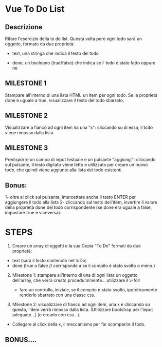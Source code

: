 # Vue To Do List

## Descrizione

Rifare l'esercizio della to do list.
Questa volta però ogni todo sarà un oggetto, formato da due proprietà:

- text, una stringa che indica il testo del todo

- done, un booleano (true/false) che indica se il todo è stato fatto oppure no

## MILESTONE 1

Stampare all'interno di una lista HTML un item per ogni todo.
Se la proprietà done è uguale a true, visualizzare il testo del todo sbarrato.

## MILESTONE 2

Visualizzare a fianco ad ogni item ha una "x": cliccando su di essa, il todo viene rimosso dalla lista.

## MILESTONE 3

Predisporre un campo di input testuale e un pulsante "aggiungi": cliccando sul pulsante, il testo digitato viene letto e utilizzato per creare un nuovo todo, che quindi viene aggiunto alla lista dei todo esistenti.

## Bonus:

1- oltre al click sul pulsante, intercettare anche il tasto ENTER per aggiungere il todo alla lista
2- cliccando sul testo dell'item, invertire il valore della proprietà done del todo corrispondente (se done era uguale a false, impostare true e viceversa).

# STEPS

1. Creare un array di oggetti e la sua Copia "To Do" formati da due proprietà:

- text (sarà il testo contenuto nel toDo)
- done (true o false // corrisponde a se il compito è stato svolto o meno.)

2. Milestone 1: stampare all'interno di una di ogni lista un oggetto dell'array, che verrà creato proceduralmente...
   utilizzare il v-for!

   - fare un controllo, iniziale, se il compito è stato svolto, ipoteticamente renderlo sbarrato con una classe css.

3. Milestone 2: visualizzare di fianco ad ogni item, una x e cliccando su questa, l'item verrà rimosso dalla lista.
   (Utilizzare bootstrap per l'input adeguato...)
   (o crearlo con css.. ).

- Collegare al click della x, il meccanismo per far scomparire il todo.

## BONUS....
